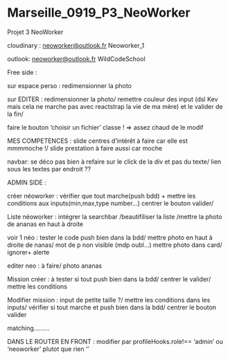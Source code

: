 # Marseille_0919_P3_NeoWorker
Projet 3 NeoWorker

cloudinary :
neoworker@outlook.fr
Neoworker_1

outlook: 
neoworker@outlook.fr
WildCodeSchool


Free side :

sur espace perso : redimensionner la photo

sur EDITER : 
redimensionner la photo/
remettre couleur des input (dsl Kev mais cela ne marche pas avec reactstrap la vie de ma mère) et le valider de la fin/
<!-- mettre les conditions aux inputs(min,max,type number...)/ => OK

 -->faire le bouton ‘choisir un fichier’ classe ! => assez chaud de le modif

<!-- changer mdp marche plus => OK
 -->
MES COMPETENCES : 
slide centres d’intérêt à faire car elle est mmmmoche !/
slide prestation à faire aussi car moche 



navbar:
se déco pas bien à refaire sur le click de la div et pas du texte/ 
lien sous les textes par endroit ??



ADMIN SIDE : 

créer néoworker : 
vérifier que tout marche(push bdd) + mettre les conditions aux inputs(min,max,type number…)
centrer le bouton valider/

Liste néoworker : 
intégrer la searchbar 
/beautifiliser la liste 
/mettre la photo de ananas en haut à droite
 
voir 1 néo : 
tester le code push bien dans la bdd/ 
mettre photo en haut à droite de nanas/ 
mot de p non visible (mdp oubl...)
mettre photo dans card/ 
ignorer+ alerte

editer neo : à faire/ photo ananas

Mission créer : 
à tester si tout push bien dans la bdd/ 
centrer le valider/ 
mettre les conditions

Modifier mission : 
input de petite taille ?/ 
mettre les conditions dans les inputs/ 
vérifier si tout marche et push bien dans la bdd/ 
centrer le bouton valider

matching………


DANS LE ROUTER EN FRONT : modifier par profileHooks.role!== ‘admin’ ou ‘neoworker’ plutot que rien ‘’
